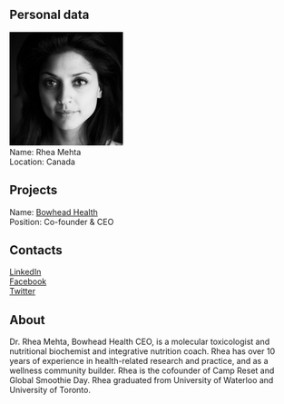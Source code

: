 ## Personal data
![rhea mehta photo](photo/rhea_mehta.jpg)  
Name:   Rhea Mehta  
Location: Canada
## Projects 
Name: [Bowhead Health](../projects/bowhead_health.md)  
Position: Co-founder & CEO 
## Contacts
[LinkedIn](https://www.linkedin.com/in/rheamehta/)    
[Facebook](https://www.facebook.com/drrheamehta/)  
[Twitter](https://twitter.com/rheamehta)
## About
Dr. Rhea Mehta, Bowhead Health CEO, is a molecular toxicologist and nutritional biochemist and integrative nutrition coach. Rhea has over 10 years of experience in health-related research and practice, and as a wellness community builder. Rhea is the cofounder of Camp Reset and Global Smoothie Day. Rhea graduated from University of Waterloo and University of Toronto.
